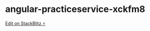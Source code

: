 # angular-practiceservice-xckfm8

[Edit on StackBlitz ⚡️](https://stackblitz.com/edit/angular-practiceservice-xckfm8)